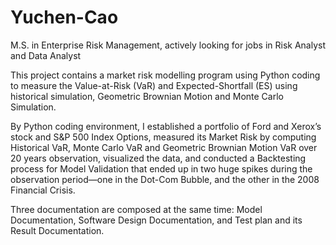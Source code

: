 # Yuchen-Cao
M.S. in Enterprise Risk Management, actively looking for jobs in Risk Analyst and Data Analyst

This project contains a market risk modelling program using Python coding to measure the Value-at-Risk (VaR) and Expected-Shortfall (ES) using historical simulation, Geometric Brownian Motion and Monte Carlo Simulation.

By Python coding environment, I established a portfolio of Ford and Xerox’s stock and S&P 500 Index Options, measured its Market Risk by computing Historical VaR, Monte Carlo VaR and Geometric Brownian Motion VaR over 20 years observation, visualized the data, and conducted a Backtesting process for Model Validation that ended up in two huge spikes during the observation period—one in the Dot-Com Bubble, and the other in the 2008 Financial Crisis.

Three documentation are composed at the same time: Model Documentation, Software Design Documentation, and Test plan and its Result Documentation.
